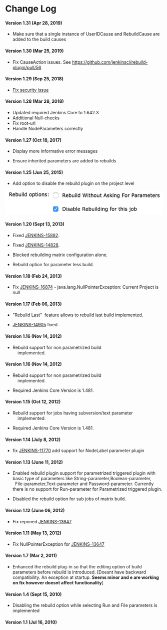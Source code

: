 # Change Log

#### Version 1.31 (Apr 28, 2019)

-   Make sure that a single instance of UserIDCause and RebuildCause are
    added to the build causes

#### Version 1.30 (Mar 25, 2019)

-   Fix CauseAction issues.
    See <https://github.com/jenkinsci/rebuild-plugin/pull/56>

#### Version 1.29 (Sep 25, 2018)

-   [Fix security issue](https://jenkins.io/security/advisory/2018-09-25/#SECURITY-130)

#### Version 1.28 (Mar 28, 2018)

-   Updated required Jenkins Core to 1.642.3
-   Additional Null-checks
-   Fix root-url
-   Handle NodeParameters correctly

#### Version 1.27 (Oct 18, 2017)

- Display more informative error messages

- Ensure inherited parameters are added to rebuilds

#### Version 1.25 (Jun 25, 2015)

- Add option to disable the rebuild plugin on the project level

![](images/rebuild-options.png)

#### Version 1.20 (Sept 13, 2013)

- Fixed
[JENKINS-15882](https://issues.jenkins-ci.org/browse/JENKINS-15882).

- Fixed
[JENKINS-14828](https://issues.jenkins-ci.org/browse/JENKINS-14828).

- Blocked rebuilding matrix configuration alone.

- Rebuild option for parameter less build.

#### Version 1.18 (Feb 24, 2013)

-  Fix
[JENKINS-16874](https://issues.jenkins-ci.org/browse/JENKINS-16874) -
java.lang.NullPointerException: Current Project is null

#### Version 1.17 (Feb 06, 2013)

- "Rebuild Last"  feature allows to rebuild last build implemented.

-  [JENKINS-14905](https://issues.jenkins-ci.org/browse/JENKINS-14905)
fixed.

#### Version 1.16 (Nov 14, 2012)

- Rebuild support for non parametrized build  
    implemented.

#### Version 1.16 (Nov 14, 2012)

- Rebuild support for non parametrized build  
    implemented.

- Required Jenkins Core Version is 1.481.

#### Version 1.15 (Oct 12, 2012)

- Rebuild support for jobs having subversion/text parameter  
    implemented.

- Required Jenkins Core Version is 1.481.

#### Version 1.14 (July 8, 2012)

- fix
[JENKINS-11770](https://issues.jenkins-ci.org/browse/JENKINS-11770) add
support for NodeLabel parameter plugin

#### Version 1.13 (June 11, 2012)

- Enabled rebuild plugin support for parametrized triggered plugin with
basic type of parameters like String-parameter,Boolean-parameter,  
  File-parameter,Text-parameter and Password-parameter. Currently there
is no support for Run-parameter for Parametrized triggered plugin.

- Disabled the rebuild option for sub jobs of matrix build.

#### Version 1.12 (June 06, 2012)

- Fix reponed
[JENKINS-13647](https://issues.jenkins-ci.org/browse/JENKINS-13647)

#### Version 1.11 (May 13, 2012)

- Fix NullPointerException for
[JENKINS-13647](https://issues.jenkins-ci.org/browse/JENKINS-13647)

#### Version 1.7 (Mar 2, 2011)

-   Enhanced the rebuild plug-in so that the editing option of build
    parameters before rebuild is introduced. \[Doesnt have backward
    compatibility. An exception at startup. **Seems minor and e are
    working on fix however doesnt affect functionality**\]

#### Version 1.4 (Sept 15, 2010)

-   Disabling the rebuild option while selecting Run and File parameters
    is implemented

#### Version 1.1 (Jul 16, 2010)
